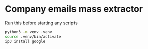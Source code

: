 # Company emails mass extractor

Run this before starting any scripts

```bash
python3 -m venv .venv
source .venv/bin/activate
ip3 install google
```